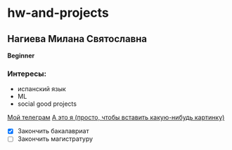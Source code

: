 # hw-and-projects
## Нагиева Милана Святославна
**Beginner**

### Интересы:
- испанский язык
- ML
- social good projects

[Мой телеграм](https://t.me/imyourmilla)
[А это я (просто, чтобы вставить какую-нибудь картинку)](<img width="640" height="640" alt="image" src="https://github.com/user-attachments/assets/93f821f1-a95a-4129-a41b-d5ed87184c72" />
)

- [x] Закончить бакалавриат
- [ ] Закончить магистратуру

